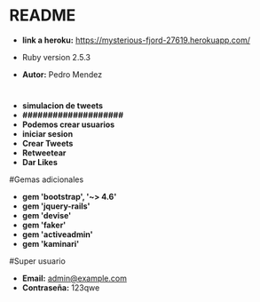 # README

* **link a heroku:** https://mysterious-fjord-27619.herokuapp.com/


* Ruby version
2.5.3

* **Autor:** Pedro Mendez
#
* **simulacion de tweets**
* **####################**
* **Podemos crear usuarios**
* **iniciar sesion**
* **Crear Tweets**
* **Retweetear**
* **Dar Likes**

#Gemas adicionales
* **gem 'bootstrap', '~> 4.6'**
* **gem 'jquery-rails'**
* **gem 'devise'**
* **gem 'faker'**
* **gem 'activeadmin'**
* **gem 'kaminari'**

#Super usuario
* **Email:** admin@example.com
* **Contraseña:** 123qwe